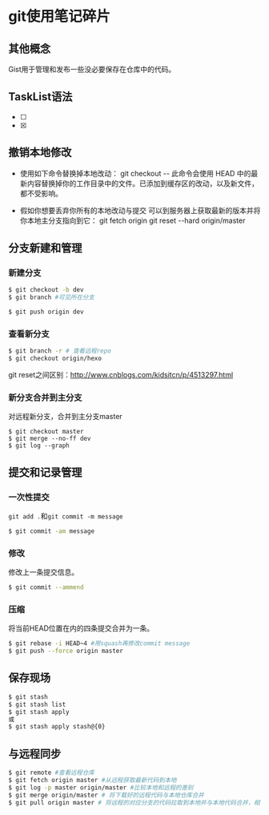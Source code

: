 # git使用笔记碎片
## 其他概念
Gist用于管理和发布一些没必要保存在仓库中的代码。
## TaskList语法
- [ ]
- [x]
## 撤销本地修改
- 使用如下命令替换掉本地改动：
git checkout -- <filename>
此命令会使用 HEAD 中的最新内容替换掉你的工作目录中的文件。已添加到缓存区的改动，以及新文件，都不受影响。

- 假如你想要丢弃你所有的本地改动与提交
可以到服务器上获取最新的版本并将你本地主分支指向到它：
git fetch origin
git reset --hard origin/master

## 分支新建和管理
### 新建分支
```bash
$ git checkout -b dev
$ git branch #可见所在分支
```

```bash
$ git push origin dev
```
### 查看新分支
```bash
$ git branch -r # 查看远程repo
$ git checkout origin/hexo
```
git reset之间区别：http://www.cnblogs.com/kidsitcn/p/4513297.html
### 新分支合并到主分支
对远程新分支，合并到主分支master
```
$ git checkout master
$ git merge --no-ff dev
$ git log --graph
```

## 提交和记录管理
### 一次性提交
`git add .`和`git commit -m message`
```bash
$ git commit -am message
```

### 修改
修改上一条提交信息。
```bash
$ git commit --ammend
```
### 压缩
将当前HEAD位置在内的四条提交合并为一条。
```bash
$ git rebase -i HEAD~4 #用squash再修改commit message
$ git push --force origin master
```
## 保存现场
```bash
$ git stash
$ git stash list
$ git stash apply
或
$ git stash apply stash@{0}
```
## 与远程同步
```bash
$ git remote #查看远程仓库
$ git fetch origin master #从远程获取最新代码到本地
$ git log -p master origin/master #比较本地和远程的差别
$ git merge origin/master # 将下载好的远程代码与本地仓库合并
$ git pull origin master # 将远程的对应分支的代码拉取到本地并与本地代码合并，相当于先做git fetch再做git merge.
```


